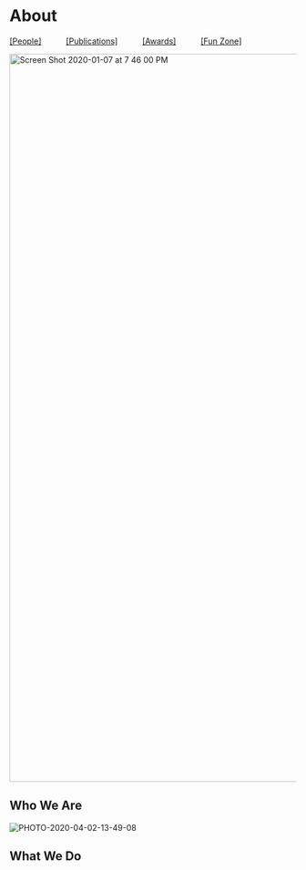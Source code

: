 # About
[[People]](https://crisclab.github.io/People/)&nbsp;&nbsp;&nbsp;&nbsp;&nbsp;&nbsp;&nbsp;&nbsp;&nbsp;&nbsp;
[[Publications]](https://crisclab.github.io/Publications/)&nbsp;&nbsp;&nbsp;&nbsp;&nbsp;&nbsp;&nbsp;&nbsp;&nbsp;&nbsp;
[[Awards]](https://crisclab.github.io/Awards/)&nbsp;&nbsp;&nbsp;&nbsp;&nbsp;&nbsp;&nbsp;&nbsp;&nbsp;&nbsp;
[[Fun Zone]](https://crisclab.github.io/Fun-Zone/)


<img width="1280" alt="Screen Shot 2020-01-07 at 7 46 00 PM" src="https://user-images.githubusercontent.com/59631555/71943537-9a295480-3186-11ea-9c85-94e7df31e95d.png">

## Who We Are

![PHOTO-2020-04-02-13-49-08](https://user-images.githubusercontent.com/59631555/78293285-fa156a00-74ed-11ea-9496-dfd4fb6f6302.jpg)
  
## What We Do







  
 
